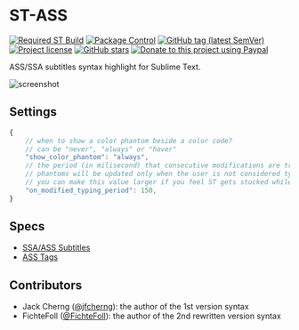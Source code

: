 # ST-ASS

<!-- [![Travis (.org) branch](https://img.shields.io/travis/jfcherng-sublime/ST-ASS/master?style=flat-square)](https://travis-ci.org/jfcherng-sublime/ST-ASS) -->

[![Required ST Build](https://img.shields.io/badge/ST-3092+-orange.svg?style=flat-square&logo=sublime-text)](https://www.sublimetext.com)
[![Package Control](<https://img.shields.io/packagecontrol/dt/Advanced%20Substation%20Alpha%20(ASS)?style=flat-square>)](<https://packagecontrol.io/packages/Advanced%20Substation%20Alpha%20(ASS)>)
[![GitHub tag (latest SemVer)](https://img.shields.io/github/tag/jfcherng-sublime/ST-ASS?style=flat-square&logo=github)](https://github.com/jfcherng-sublime/ST-ASS/tags)
[![Project license](https://img.shields.io/github/license/jfcherng-sublime/ST-ASS?style=flat-square&logo=github)](https://github.com/jfcherng-sublime/ST-ASS/blob/master/LICENSE)
[![GitHub stars](https://img.shields.io/github/stars/jfcherng-sublime/ST-ASS?style=flat-square&logo=github)](https://github.com/jfcherng-sublime/ST-ASS/stargazers)
[![Donate to this project using Paypal](https://img.shields.io/badge/paypal-donate-blue.svg?style=flat-square&logo=paypal)](https://www.paypal.me/jfcherng/5usd)

ASS/SSA subtitles syntax highlight for Sublime Text.

![screenshot](https://raw.githubusercontent.com/jfcherng-sublime/ST-ASS/gh-pages/images/screenshot/screenshot.png)

## Settings

```javascript
{
    // when to show a color phantom beside a color code?
    // can be "never", "always" or "hover"
    "show_color_phantom": "always",
    // the period (in milisecond) that consecutive modifications are treated as typing
    // phantoms will be updated only when the user is not considered typing
    // you can make this value larger if you feel ST gets stucked while typing
    "on_modified_typing_period": 150,
}
```

## Specs

- [SSA/ASS Subtitles](http://www.matroska.org/technical/specs/subtitles/ssa.html)
- [ASS Tags](http://docs.aegisub.org/3.2/ASS_Tags/)

## Contributors

- Jack Cherng ([@jfcherng](https://github.com/jfcherng)): the author of the 1st version syntax
- FichteFoll ([@FichteFoll](https://github.com/FichteFoll)): the author of the 2nd rewritten version syntax
